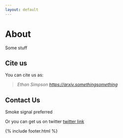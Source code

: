 ```yaml
---
layout: default
---
```


# About

Some stuff

## Cite us

You can cite us as:

> *Ethan Simpson https://arxiv.somethingsomething*

## Contact Us

Smoke signal preferred

Or you can get us on twitter [twitter link]({{site.twitter}})

 {% include footer.html %}


